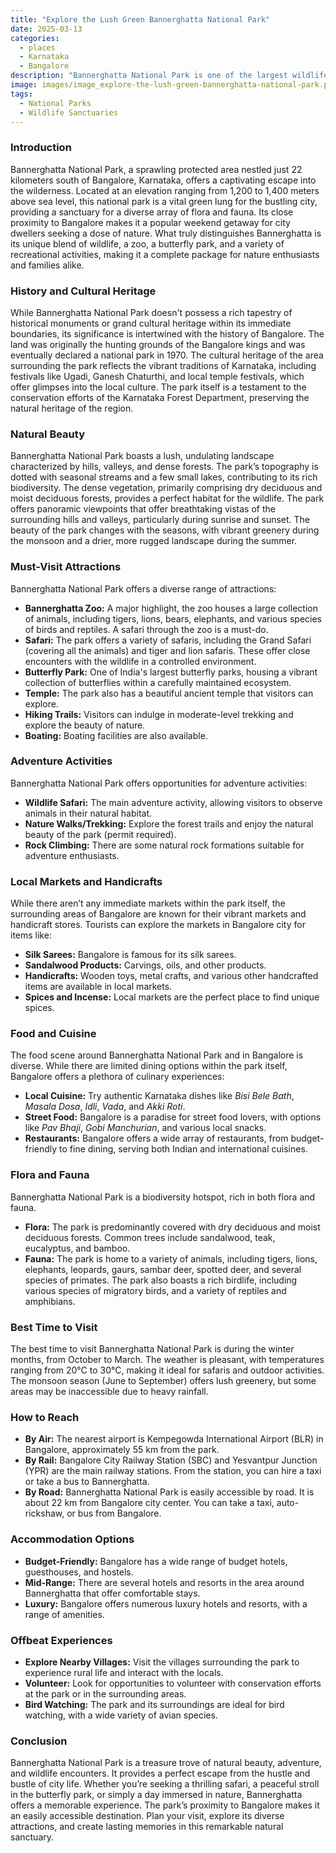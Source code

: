 ```yaml
---
title: "Explore the Lush Green Bannerghatta National Park"
date: 2025-03-13
categories:
  - places
  - Karnataka
  - Bangalore
description: "Bannerghatta National Park is one of the largest wildlife reserves in Karnataka, located just 20 km from Bangalore. It is known for its diverse flora and fauna, including tigers, elephants, gaurs, and a wide variety of bird species. The park also features a zoo, a tiger conservation center, and an aquarium, making it a popular destination for nature lovers and families alike."
image: images/image_explore-the-lush-green-bannerghatta-national-park.png
tags: 
  - National Parks
  - Wildlife Sanctuaries
---
```



### **Introduction**

Bannerghatta National Park, a sprawling protected area nestled just 22 kilometers south of Bangalore, Karnataka, offers a captivating escape into the wilderness. Located at an elevation ranging from 1,200 to 1,400 meters above sea level, this national park is a vital green lung for the bustling city, providing a sanctuary for a diverse array of flora and fauna. Its close proximity to Bangalore makes it a popular weekend getaway for city dwellers seeking a dose of nature. What truly distinguishes Bannerghatta is its unique blend of wildlife, a zoo, a butterfly park, and a variety of recreational activities, making it a complete package for nature enthusiasts and families alike.

### **History and Cultural Heritage**

While Bannerghatta National Park doesn't possess a rich tapestry of historical monuments or grand cultural heritage within its immediate boundaries, its significance is intertwined with the history of Bangalore. The land was originally the hunting grounds of the Bangalore kings and was eventually declared a national park in 1970. The cultural heritage of the area surrounding the park reflects the vibrant traditions of Karnataka, including festivals like Ugadi, Ganesh Chaturthi, and local temple festivals, which offer glimpses into the local culture. The park itself is a testament to the conservation efforts of the Karnataka Forest Department, preserving the natural heritage of the region.

### **Natural Beauty**

Bannerghatta National Park boasts a lush, undulating landscape characterized by hills, valleys, and dense forests. The park’s topography is dotted with seasonal streams and a few small lakes, contributing to its rich biodiversity.    The dense vegetation, primarily comprising dry deciduous and moist deciduous forests, provides a perfect habitat for the wildlife. The park offers panoramic viewpoints that offer breathtaking vistas of the surrounding hills and valleys, particularly during sunrise and sunset. The beauty of the park changes with the seasons, with vibrant greenery during the monsoon and a drier, more rugged landscape during the summer.

### **Must-Visit Attractions**

Bannerghatta National Park offers a diverse range of attractions:

*   **Bannerghatta Zoo:** A major highlight, the zoo houses a large collection of animals, including tigers, lions, bears, elephants, and various species of birds and reptiles. A safari through the zoo is a must-do. 
*   **Safari:** The park offers a variety of safaris, including the Grand Safari (covering all the animals) and tiger and lion safaris. These offer close encounters with the wildlife in a controlled environment.
*   **Butterfly Park:**  One of India's largest butterfly parks, housing a vibrant collection of butterflies within a carefully maintained ecosystem. 
*   **Temple:** The park also has a beautiful ancient temple that visitors can explore.
*   **Hiking Trails:** Visitors can indulge in moderate-level trekking and explore the beauty of nature.
*   **Boating:** Boating facilities are also available.

### **Adventure Activities**

Bannerghatta National Park offers opportunities for adventure activities:

*   **Wildlife Safari:** The main adventure activity, allowing visitors to observe animals in their natural habitat.
*   **Nature Walks/Trekking:** Explore the forest trails and enjoy the natural beauty of the park (permit required).
*   **Rock Climbing:** There are some natural rock formations suitable for adventure enthusiasts.

### **Local Markets and Handicrafts**

While there aren’t any immediate markets within the park itself, the surrounding areas of Bangalore are known for their vibrant markets and handicraft stores. Tourists can explore the markets in Bangalore city for items like:

*   **Silk Sarees:** Bangalore is famous for its silk sarees.
*   **Sandalwood Products:** Carvings, oils, and other products.
*   **Handicrafts:** Wooden toys, metal crafts, and various other handcrafted items are available in local markets.
*   **Spices and Incense:** Local markets are the perfect place to find unique spices.

### **Food and Cuisine**

The food scene around Bannerghatta National Park and in Bangalore is diverse. While there are limited dining options within the park itself, Bangalore offers a plethora of culinary experiences:

*   **Local Cuisine:** Try authentic Karnataka dishes like *Bisi Bele Bath*, *Masala Dosa*, *Idli*, *Vada*, and *Akki Roti*.
*   **Street Food:** Bangalore is a paradise for street food lovers, with options like *Pav Bhaji*, *Gobi Manchurian*, and various local snacks.
*   **Restaurants:** Bangalore offers a wide array of restaurants, from budget-friendly to fine dining, serving both Indian and international cuisines.

### **Flora and Fauna**

Bannerghatta National Park is a biodiversity hotspot, rich in both flora and fauna.

*   **Flora:** The park is predominantly covered with dry deciduous and moist deciduous forests. Common trees include sandalwood, teak, eucalyptus, and bamboo.
*   **Fauna:** The park is home to a variety of animals, including tigers, lions, elephants, leopards, gaurs, sambar deer, spotted deer, and several species of primates. The park also boasts a rich birdlife, including various species of migratory birds, and a variety of reptiles and amphibians. 

### **Best Time to Visit**

The best time to visit Bannerghatta National Park is during the winter months, from October to March. The weather is pleasant, with temperatures ranging from 20°C to 30°C, making it ideal for safaris and outdoor activities. The monsoon season (June to September) offers lush greenery, but some areas may be inaccessible due to heavy rainfall.

### **How to Reach**

*   **By Air:** The nearest airport is Kempegowda International Airport (BLR) in Bangalore, approximately 55 km from the park.
*   **By Rail:** Bangalore City Railway Station (SBC) and Yesvantpur Junction (YPR) are the main railway stations. From the station, you can hire a taxi or take a bus to Bannerghatta.
*   **By Road:** Bannerghatta National Park is easily accessible by road. It is about 22 km from Bangalore city center. You can take a taxi, auto-rickshaw, or bus from Bangalore.

### **Accommodation Options**

*   **Budget-Friendly:** Bangalore has a wide range of budget hotels, guesthouses, and hostels.
*   **Mid-Range:** There are several hotels and resorts in the area around Bannerghatta that offer comfortable stays.
*   **Luxury:** Bangalore offers numerous luxury hotels and resorts, with a range of amenities.

### **Offbeat Experiences**

*   **Explore Nearby Villages:** Visit the villages surrounding the park to experience rural life and interact with the locals.
*   **Volunteer:** Look for opportunities to volunteer with conservation efforts at the park or in the surrounding areas.
*   **Bird Watching:** The park and its surroundings are ideal for bird watching, with a wide variety of avian species.

### **Conclusion**

Bannerghatta National Park is a treasure trove of natural beauty, adventure, and wildlife encounters. It provides a perfect escape from the hustle and bustle of city life. Whether you’re seeking a thrilling safari, a peaceful stroll in the butterfly park, or simply a day immersed in nature, Bannerghatta offers a memorable experience. The park’s proximity to Bangalore makes it an easily accessible destination. Plan your visit, explore its diverse attractions, and create lasting memories in this remarkable natural sanctuary.


